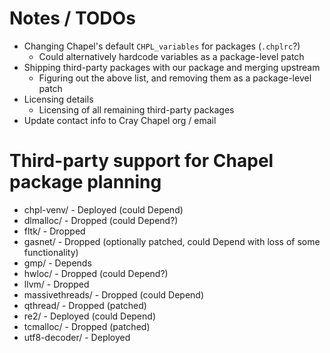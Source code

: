 # Notes / TODOs

* Changing Chapel's default `CHPL_variables` for packages (`.chplrc`?)
    * Could alternatively hardcode variables as a package-level patch
* Shipping third-party packages with our package and merging upstream
    * Figuring out the above list, and removing them as a package-level patch
* Licensing details
    * Licensing of all remaining third-party packages
* Update contact info to Cray Chapel org / email

# Third-party support for Chapel package planning

* chpl-venv/        - Deployed (could Depend)
* dlmalloc/         - Dropped (could Depend?)
* fltk/             - Dropped
* gasnet/           - Dropped (optionally patched, could Depend with loss of
                               some functionality)
* gmp/              - Depends
* hwloc/            - Dropped (could Depend?)
* llvm/             - Dropped
* massivethreads/   - Dropped (could Depend)
* qthread/          - Dropped (patched)
* re2/              - Deployed (could Depend)
* tcmalloc/         - Dropped (patched)
* utf8-decoder/     - Deployed
